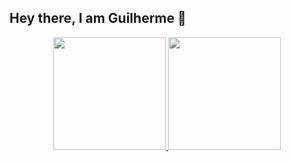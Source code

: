 ## Hey there, I am Guilherme 👋

<div align="center">
  <a href="https://github.com/yokarza">
  <img height="180em" src="https://github-readme-stats.vercel.app/api?username=yokarza&show_icons=true&theme=dracula&include_all_commits=true&count_private=true"/>
    <img height="180em" src="https://github-readme-stats.vercel.app/api/top-langs/?username=yokarza&layout=compact&langs_count=7&theme=dracula"/>
</div>
